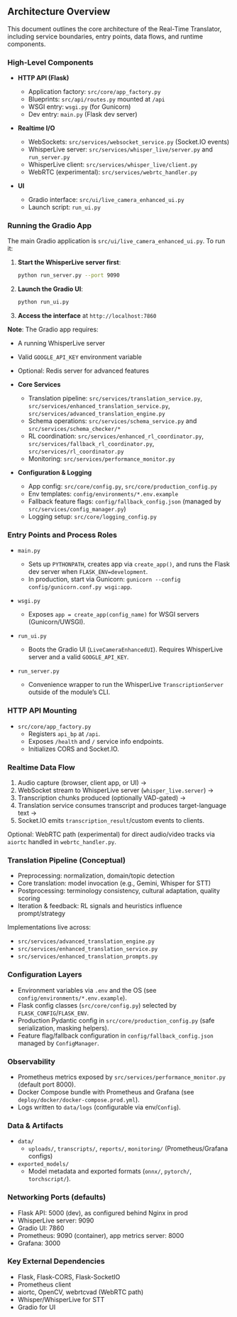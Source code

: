 ## Architecture Overview

This document outlines the core architecture of the Real-Time Translator, including service boundaries, entry points, data flows, and runtime components.

### High-Level Components

- **HTTP API (Flask)**
  - Application factory: `src/core/app_factory.py`
  - Blueprints: `src/api/routes.py` mounted at `/api`
  - WSGI entry: `wsgi.py` (for Gunicorn)
  - Dev entry: `main.py` (Flask dev server)

- **Realtime I/O**
  - WebSockets: `src/services/websocket_service.py` (Socket.IO events)
  - WhisperLive server: `src/services/whisper_live/server.py` and `run_server.py`
  - WhisperLive client: `src/services/whisper_live/client.py`
  - WebRTC (experimental): `src/services/webrtc_handler.py`

- **UI**
  - Gradio interface: `src/ui/live_camera_enhanced_ui.py`
  - Launch script: `run_ui.py`

### Running the Gradio App

The main Gradio application is `src/ui/live_camera_enhanced_ui.py`. To run it:

1. **Start the WhisperLive server first**:
   ```bash
   python run_server.py --port 9090
   ```

2. **Launch the Gradio UI**:
   ```bash
   python run_ui.py
   ```

3. **Access the interface** at `http://localhost:7860`

**Note**: The Gradio app requires:
- A running WhisperLive server
- Valid `GOOGLE_API_KEY` environment variable
- Optional: Redis server for advanced features

- **Core Services**
  - Translation pipeline: `src/services/translation_service.py`, `src/services/enhanced_translation_service.py`, `src/services/advanced_translation_engine.py`
  - Schema operations: `src/services/schema_service.py` and `src/services/schema_checker/*`
  - RL coordination: `src/services/enhanced_rl_coordinator.py`, `src/services/fallback_rl_coordinator.py`, `src/services/rl_coordinator.py`
  - Monitoring: `src/services/performance_monitor.py`

- **Configuration & Logging**
  - App config: `src/core/config.py`, `src/core/production_config.py`
  - Env templates: `config/environments/*.env.example`
  - Fallback feature flags: `config/fallback_config.json` (managed by `src/services/config_manager.py`)
  - Logging setup: `src/core/logging_config.py`

### Entry Points and Process Roles

- `main.py`
  - Sets up `PYTHONPATH`, creates app via `create_app()`, and runs the Flask dev server when `FLASK_ENV=development`.
  - In production, start via Gunicorn: `gunicorn --config config/gunicorn.conf.py wsgi:app`.

- `wsgi.py`
  - Exposes `app = create_app(config_name)` for WSGI servers (Gunicorn/UWSGI).

- `run_ui.py`
  - Boots the Gradio UI (`LiveCameraEnhancedUI`). Requires WhisperLive server and a valid `GOOGLE_API_KEY`.

- `run_server.py`
  - Convenience wrapper to run the WhisperLive `TranscriptionServer` outside of the module’s CLI.

### HTTP API Mounting

- `src/core/app_factory.py`
  - Registers `api_bp` at `/api`.
  - Exposes `/health` and `/` service info endpoints.
  - Initializes CORS and Socket.IO.

### Realtime Data Flow

1) Audio capture (browser, client app, or UI) →
2) WebSocket stream to WhisperLive server (`whisper_live.server`) →
3) Transcription chunks produced (optionally VAD-gated) →
4) Translation service consumes transcript and produces target-language text →
5) Socket.IO emits `transcription_result`/custom events to clients.

Optional: WebRTC path (experimental) for direct audio/video tracks via `aiortc` handled in `webrtc_handler.py`.

### Translation Pipeline (Conceptual)

- Preprocessing: normalization, domain/topic detection
- Core translation: model invocation (e.g., Gemini, Whisper for STT)
- Postprocessing: terminology consistency, cultural adaptation, quality scoring
- Iteration & feedback: RL signals and heuristics influence prompt/strategy

Implementations live across:
- `src/services/advanced_translation_engine.py`
- `src/services/enhanced_translation_service.py`
- `src/services/enhanced_translation_prompts.py`

### Configuration Layers

- Environment variables via `.env` and the OS (see `config/environments/*.env.example`).
- Flask config classes (`src/core/config.py`) selected by `FLASK_CONFIG`/`FLASK_ENV`.
- Production Pydantic config in `src/core/production_config.py` (safe serialization, masking helpers).
- Feature flag/fallback configuration in `config/fallback_config.json` managed by `ConfigManager`.

### Observability

- Prometheus metrics exposed by `src/services/performance_monitor.py` (default port 8000).
- Docker Compose bundle with Prometheus and Grafana (see `deploy/docker/docker-compose.prod.yml`).
- Logs written to `data/logs` (configurable via env/`Config`).

### Data & Artifacts

- `data/`
  - `uploads/`, `transcripts/`, `reports/`, `monitoring/` (Prometheus/Grafana configs)
- `exported_models/`
  - Model metadata and exported formats (`onnx/`, `pytorch/`, `torchscript/`).

### Networking Ports (defaults)

- Flask API: 5000 (dev), as configured behind Nginx in prod
- WhisperLive server: 9090
- Gradio UI: 7860
- Prometheus: 9090 (container), app metrics server: 8000
- Grafana: 3000

### Key External Dependencies

- Flask, Flask-CORS, Flask-SocketIO
- Prometheus client
- aiortc, OpenCV, webrtcvad (WebRTC path)
- Whisper/WhisperLive for STT
- Gradio for UI


